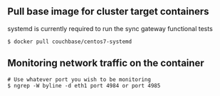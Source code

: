 ## Pull base image for cluster target containers

systemd is currently required to run the sync gateway functional tests

```
$ docker pull couchbase/centos7-systemd
```

## Monitoring network traffic on the container
```
# Use whatever port you wish to be monitoring
$ ngrep -W byline -d eth1 port 4984 or port 4985
```
